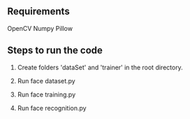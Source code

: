 Requirements
---------------
OpenCV
Numpy
Pillow





Steps to run the code
---------------------------------------------------

1. Create folders 'dataSet' and 'trainer' in the root directory.

2. Run face dataset.py

3. Run face training.py

4. Run face recognition.py
